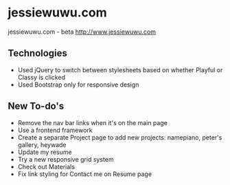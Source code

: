 # jessiewuwu.com
jessiewuwu.com - beta
http://www.jessiewuwu.com

## Technologies
* Used jQuery to switch between stylesheets based on whether Playful or Classy is clicked
* Used Bootstrap only for responsive design


## New To-do's
* Remove the nav bar links when it's on the main page
* Use a frontend framework
* Create a separate Project page to add new projects: namepiano, peter's gallery, heywade
* Update my resume
* Try a new responsive grid system
* Check out Materials
* Fix link styling for Contact me on Resume page
